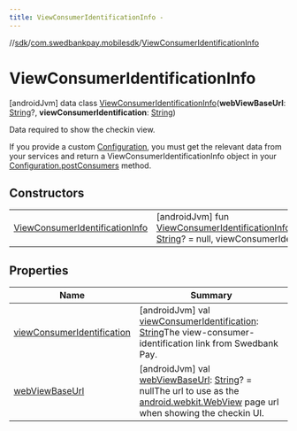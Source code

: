 ```yaml
---
title: ViewConsumerIdentificationInfo -
---
```

//[sdk](../../../index)/[com.swedbankpay.mobilesdk](../index)/[ViewConsumerIdentificationInfo](index)



# ViewConsumerIdentificationInfo  
 [androidJvm] data class [ViewConsumerIdentificationInfo](index)(**webViewBaseUrl**: [String](https://kotlinlang.org/api/latest/jvm/stdlib/kotlin/-string/index.html)?, **viewConsumerIdentification**: [String](https://kotlinlang.org/api/latest/jvm/stdlib/kotlin/-string/index.html))

Data required to show the checkin view.



If you provide a custom [Configuration](../-configuration/index), you must get the relevant data from your services and return a ViewConsumerIdentificationInfo object in your [Configuration.postConsumers](../-configuration/post-consumers) method.

   


## Constructors  
  
| | |
|---|---|
| <a name="com.swedbankpay.mobilesdk/ViewConsumerIdentificationInfo/ViewConsumerIdentificationInfo/#kotlin.String?#kotlin.String/PointingToDeclaration/"></a>[ViewConsumerIdentificationInfo](-view-consumer-identification-info)| <a name="com.swedbankpay.mobilesdk/ViewConsumerIdentificationInfo/ViewConsumerIdentificationInfo/#kotlin.String?#kotlin.String/PointingToDeclaration/"></a> [androidJvm] fun [ViewConsumerIdentificationInfo](-view-consumer-identification-info)(webViewBaseUrl: [String](https://kotlinlang.org/api/latest/jvm/stdlib/kotlin/-string/index.html)? = null, viewConsumerIdentification: [String](https://kotlinlang.org/api/latest/jvm/stdlib/kotlin/-string/index.html))   <br>|


## Properties  
  
|  Name |  Summary | 
|---|---|
| <a name="com.swedbankpay.mobilesdk/ViewConsumerIdentificationInfo/viewConsumerIdentification/#/PointingToDeclaration/"></a>[viewConsumerIdentification](view-consumer-identification)| <a name="com.swedbankpay.mobilesdk/ViewConsumerIdentificationInfo/viewConsumerIdentification/#/PointingToDeclaration/"></a> [androidJvm] val [viewConsumerIdentification](view-consumer-identification): [String](https://kotlinlang.org/api/latest/jvm/stdlib/kotlin/-string/index.html)The view-consumer-identification link from Swedbank Pay.   <br>|
| <a name="com.swedbankpay.mobilesdk/ViewConsumerIdentificationInfo/webViewBaseUrl/#/PointingToDeclaration/"></a>[webViewBaseUrl](web-view-base-url)| <a name="com.swedbankpay.mobilesdk/ViewConsumerIdentificationInfo/webViewBaseUrl/#/PointingToDeclaration/"></a> [androidJvm] val [webViewBaseUrl](web-view-base-url): [String](https://kotlinlang.org/api/latest/jvm/stdlib/kotlin/-string/index.html)? = nullThe url to use as the [android.webkit.WebView](https://developer.android.com/reference/kotlin/android/webkit/WebView.html) page url when showing the checkin UI.   <br>|

